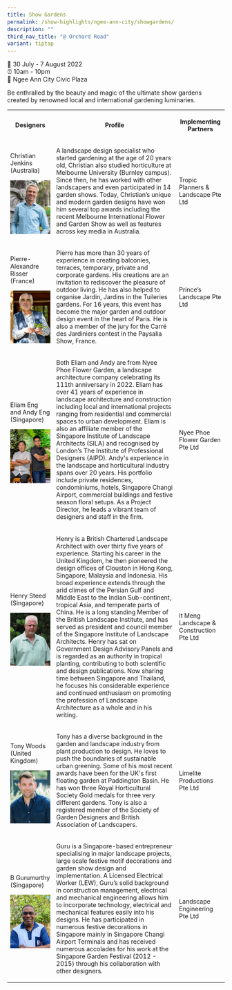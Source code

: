 ```yaml
---
title: Show Gardens
permalink: /show-highlights/ngee-ann-city/showgardens/
description: ""
third_nav_title: "@ Orchard Road"
variant: tiptap
---
```

<p>📆 30 July - 7 August 2022 <br>⏰ 10am - 10pm<br>📍 Ngee Ann City Civic Plaza<br></p><p>Be enthralled by the beauty and magic of the ultimate show gardens created by renowned local and international gardening luminaries.</p><table><tbody><tr><th rowspan="1" colspan="1"><p>Designers</p></th><th rowspan="1" colspan="1"><p>Profile</p></th><th rowspan="1" colspan="1"><p>Implementing Partners</p></th></tr><tr><td rowspan="1" colspan="1"><p>Christian Jenkins (Australia)</p><div class="isomer-image-wrapper"><img style="width: 100%" height="auto" width="100%" alt="Christian Jenkins" src="/images/Designers%20Profile%20Pics/christian.jpg"></div></td><td rowspan="1" colspan="1"><p>A landscape design specialist who started gardening at the age of 20 years old, Christian also studied horticulture at Melbourne University (Burnley campus). Since then, he has worked with other landscapers and even participated in 14 garden shows. Today, Christian’s unique and modern garden designs have won him several top awards including the recent Melbourne International Flower and Garden Show as well as features across key media in Australia.</p></td><td rowspan="1" colspan="1"><p>Tropic Planners &amp; Landscape Pte Ltd</p></td></tr><tr><td rowspan="1" colspan="1"><p>Pierre-Alexandre Risser (France)</p><div class="isomer-image-wrapper"><img style="width: 100%" height="auto" width="100%" alt="Pierre" src="/images/Designers%20Profile%20Pics/Pierre.jpg"></div></td><td rowspan="1" colspan="1"><p>Pierre has more than 30 years of experience in creating balconies, terraces, temporary, private and corporate gardens. His creations are an invitation to rediscover the pleasure of outdoor living. He has also helped to organise Jardin, Jardins in the Tuileries gardens. For 16 years, this event has become the major garden and outdoor design event in the heart of Paris. He is also a member of the jury for the Carré des Jardiniers contest in the Paysalia Show, France.</p></td><td rowspan="1" colspan="1"><p>Prince’s Landscape Pte Ltd</p></td></tr><tr><td rowspan="1" colspan="1"><p>Eliam Eng and Andy Eng (Singapore)</p><div class="isomer-image-wrapper"><img style="width: 100%" height="auto" width="100%" alt="" src="/images/Designers%20Profile%20Pics/EliamAndy.jpg"></div></td><td rowspan="1" colspan="1"><p>Both Eliam and Andy are from Nyee Phoe Flower Garden, a landscape architecture company celebrating its 111th anniversary in 2022. Eliam has over 41 years of experience in landscape architecture and construction including local and international projects ranging from residential and commercial spaces to urban development. Eliam is also an affiliate member of the Singapore Institute of Landscape Architects (SILA) and recognised by London’s The Institute of Professional Designers (AIPD). Andy's experience in the landscape and horticultural industry spans over 20 years. His portfolio include private residences, condominiums, hotels, Singapore Changi Airport, commercial buildings and festive season floral setups. As a Project Director, he leads a vibrant team of designers and staff in the firm.</p></td><td rowspan="1" colspan="1"><p>Nyee Phoe Flower Garden Pte Ltd</p></td></tr><tr><td rowspan="1" colspan="1"><p>Henry Steed (Singapore)</p><div class="isomer-image-wrapper"><img style="width: 100%" height="auto" width="100%" alt="Henry Steed" src="/images/Designers%20Profile%20Pics/henrysteed.jpg"></div></td><td rowspan="1" colspan="1"><p>Henry is a British Chartered Landscape Architect with over thirty five years of experience. Starting his career in the United Kingdom, he then pioneered the design offices of Clouston in Hong Kong, Singapore, Malaysia and Indonesia. His broad experience extends through the arid climes of the Persian Gulf and Middle East to the Indian Sub-continent, tropical Asia, and temperate parts of China. He is a long standing Member of the British Landscape Institute, and has served as president and council member of the Singapore Institute of Landscape Architects. Henry has sat on Government Design Advisory Panels and is regarded as an authority in tropical planting, contributing to both scientific and design publications. Now sharing time between Singapore and Thailand, he focuses his considerable experience and continued enthusiasm on promoting the profession of Landscape Architecture as a whole and in his writing.</p></td><td rowspan="1" colspan="1"><p>It Meng Landscape &amp; Construction Pte Ltd</p></td></tr><tr><td rowspan="1" colspan="1"><p>Tony Woods (United Kingdom)</p><div class="isomer-image-wrapper"><img style="width: 100%" height="auto" width="100%" alt="" src="/images/Designers%20Profile%20Pics/tonywood.jpg"></div></td><td rowspan="1" colspan="1"><p>Tony has a diverse background in the garden and landscape industry from plant production to design. He loves to push the boundaries of sustainable urban greening. Some of his most recent awards have been for the UK's first floating garden at Paddington Basin. He has won three Royal Horticultural Society Gold medals for three very different gardens. Tony is also a registered member of the Society of Garden Designers and British Association of Landscapers.</p></td><td rowspan="1" colspan="1"><p>Limelite Productions Pte Ltd</p></td></tr><tr><td rowspan="1" colspan="1"><p>B Gurumurthy (Singapore)</p><p></p><div class="isomer-image-wrapper"><img style="width: 100%" height="auto" width="100%" alt="Guru" src="/images/Designers Profile Pics/Guru.jpg"></div></td><td rowspan="1" colspan="1"><p>Guru is a Singapore-based entrepreneur specialising in major landscape projects, large scale festive motif decorations and garden show design and implementation. A Licensed Electrical Worker (LEW), Guru’s solid background in construction management, electrical and mechanical engineering allows him to incorporate technology, electrical and mechanical features easily into his designs. He has participated in numerous festive decorations in Singapore mainly in Singapore Changi Airport Terminals and has received numerous accolades for his work at the Singapore Garden Festival (2012 - 2015) through his collaboration with other designers.</p></td><td rowspan="1" colspan="1"><p>Landscape Engineering Pte Ltd</p></td></tr></tbody></table><p></p>